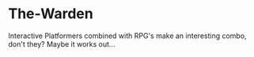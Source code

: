 # The-Warden
Interactive Platformers combined with RPG's make an interesting combo, don't they? Maybe it works out...

